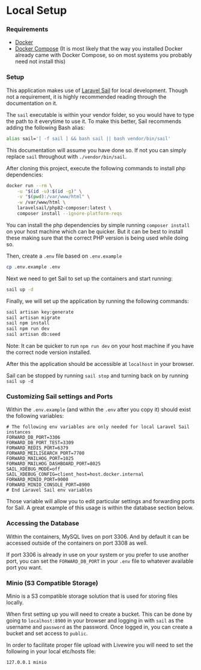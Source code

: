 # Local Setup

### Requirements
* [Docker](https://docs.docker.com/get-docker/)
* [Docker Compose](https://docs.docker.com/compose/install/) (It is most likely that the way you installed Docker already came with Docker Compose, so on most systems you probably need not install this)

### Setup
This application makes use of [Laravel Sail](https://laravel.com/docs/10.x/sail) for local development. Though not a requirement, it is highly recommended reading through the documentation on it.

The `sail` executable is within your vendor folder, so you would have to type the path to it everytime to use it. To make this better, Sail recommends adding the following Bash alias:

```bash
alias sail='[ -f sail ] && bash sail || bash vendor/bin/sail'
```

This documentation will assume you have done so. If not you can simply replace `sail` throughout with `./vendor/bin/sail`.

After cloning this project, execute the following commands to install php dependencies:

```bash
docker run --rm \
    -u "$(id -u):$(id -g)" \
    -v "$(pwd):/var/www/html" \
    -w /var/www/html \
    laravelsail/php82-composer:latest \
    composer install --ignore-platform-reqs
```
You can install the php dependencies by simple running `composer install` on your host machine which can be quicker. But it can be best to install these making sure that the correct PHP version is being used while doing so.

Then, create a `.env` file based on `.env.example`
```bash
cp .env.example .env
```

Next we need to get Sail to set up the containers and start running:

```bash
sail up -d
```

Finally, we will set up the application by running the following commands:
```bash
sail artisan key:generate
sail artisan migrate
sail npm install
sail npm run dev
sail artisan db:seed
```

Note: It can be quicker to run `npm run dev` on your host machine if you have the correct node version installed.

After this the application should be accessible at `localhost` in your browser.

Sail can be stopped by running `sail stop` and turning back on by running `sail up -d`

### Customizing Sail settings and Ports

Within the `.env.example` (and within the `.env` after you copy it) should exist the following variables:
```dotenv
# The following env variables are only needed for local Laravel Sail instances
FORWARD_DB_PORT=3306
FORWARD_DB_PORT_TEST=3309
FORWARD_REDIS_PORT=6379
FORWARD_MEILISEARCH_PORT=7700
FORWARD_MAILHOG_PORT=1025
FORWARD_MAILHOG_DASHBOARD_PORT=8025
SAIL_XDEBUG_MODE=off
SAIL_XDEBUG_CONFIG=client_host=host.docker.internal
FORWARD_MINIO_PORT=9000
FORWARD_MINIO_CONSOLE_PORT=8900
# End Laravel Sail env variables
```

Those variable will allow you to edit particular settings and forwarding ports for Sail. A great example of this usage is within the database section below.

### Accessing the Database
Within the containers, MySQL lives on port 3306. And by default it can be accessed outside of the containers on port 3308 as well.

If port 3306 is already in use on your system or you prefer to use another port,
you can set the `FORWARD_DB_PORT` in your `.env` file to whatever available
port you want.

### Minio (S3 Compatible Storage)
Minio is a S3 compatible storage solution that is used for storing files locally.

When first setting up you will need to create a bucket. This can be done by going to `localhost:8900` in your browser and logging in with `sail` as the username and `password` as the password. Once logged in, you can create a bucket and set access to `public`.

In order to facilitate proper file upload with Livewire you will need to set the following in your local etc/hosts file:
```
127.0.0.1 minio
```


